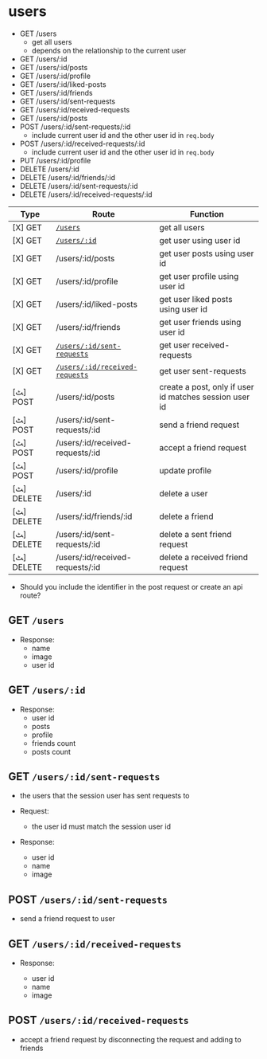 # users

- GET /users
  - get all users
  - depends on the relationship to the current user
- GET /users/:id
- GET /users/:id/posts
- GET /users/:id/profile
- GET /users/:id/liked-posts
- GET /users/:id/friends
- GET /users/:id/sent-requests
- GET /users/:id/received-requests
- GET /users/:id/posts
- POST /users/:id/sent-requests/:id
  - include current user id and the other user id in `req.body`
- POST /users/:id/received-requests/:id
  - include current user id and the other user id in `req.body`
- PUT /users/:id/profile
- DELETE /users/:id
- DELETE /users/:id/friends/:id
- DELETE /users/:id/sent-requests/:id
- DELETE /users/:id/received-requests/:id

| Type       | Route                                                           | Function                                               |
| ---------- | --------------------------------------------------------------- | ------------------------------------------------------ |
| [X] GET    | [`/users`](#get-users)                                          | get all users                                          |
| [X] GET    | [`/users/:id`](#get-usersid)                                    | get user using user id                                 |
| [X] GET    | /users/:id/posts                                                | get user posts using user id                           |
| [X] GET    | /users/:id/profile                                              | get user profile using user id                         |
| [X] GET    | /users/:id/liked-posts                                          | get user liked posts using user id                     |
| [X] GET    | /users/:id/friends                                              | get user friends using user id                         |
| [X] GET    | [`/users/:id/sent-requests`](#get-usersidsent-requests)         | get user received-requests                             |
| [X] GET    | [`/users/:id/received-requests`](#get-usersidreceived-requests) | get user sent-requests                                 |
| [ﭧ] POST   | /users/:id/posts                                                | create a post, only if user id matches session user id |
| [ﭧ] POST   | /users/:id/sent-requests/:id                                    | send a friend request                                  |
| [ﭧ] POST   | /users/:id/received-requests/:id                                | accept a friend request                                |
| [ﭧ] POST   | /users/:id/profile                                              | update profile                                         |
| [ﭧ] DELETE | /users/:id                                                      | delete a user                                          |
| [ﭧ] DELETE | /users/:id/friends/:id                                          | delete a friend                                        |
| [ﭧ] DELETE | /users/:id/sent-requests/:id                                    | delete a sent friend request                           |
| [ﭧ] DELETE | /users/:id/received-requests/:id                                | delete a received friend request                       |

- Should you include the identifier in the post request or create an api route?

## GET `/users`

- Response:
  - name
  - image
  - user id

## GET `/users/:id`

- Response:
  - user id
  - posts
  - profile
  - friends count
  - posts count

## GET `/users/:id/sent-requests`

- the users that the session user has sent requests to
- Request:

  - the user id must match the session user id

- Response:

  - user id
  - name
  - image

## POST `/users/:id/sent-requests`

- send a friend request to user

    <!-- TODO Should the user id be in the body-->
    <!-- TODO Don't allow friending, or sending a request to yourself -->

## GET `/users/:id/received-requests`

- Response:

  - user id
  - name
  - image

## POST `/users/:id/received-requests`

- accept a friend request by disconnecting the request and adding to friends
